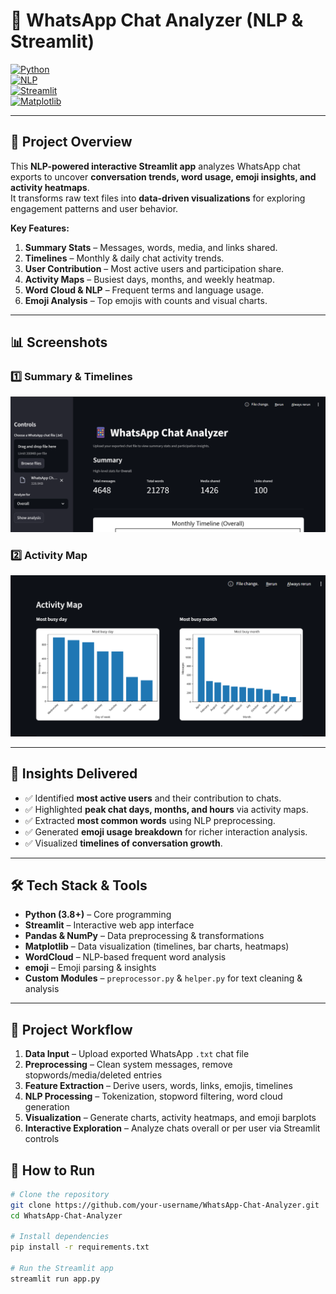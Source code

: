 # 💬 WhatsApp Chat Analyzer (NLP & Streamlit)  

[![Python](https://img.shields.io/badge/Python-3.8+-blue)](https://www.python.org/)  
[![NLP](https://img.shields.io/badge/NLP-Text%20Analysis-green)](https://en.wikipedia.org/wiki/Natural_language_processing)  
[![Streamlit](https://img.shields.io/badge/Streamlit-Web%20App-red)](https://streamlit.io/)  
[![Matplotlib](https://img.shields.io/badge/Matplotlib-Visualization-orange)](https://matplotlib.org/)  

---

## 📌 Project Overview  
This **NLP-powered interactive Streamlit app** analyzes WhatsApp chat exports to uncover **conversation trends, word usage, emoji insights, and activity heatmaps**.  
It transforms raw text files into **data-driven visualizations** for exploring engagement patterns and user behavior.  

**Key Features:**  
1. **Summary Stats** – Messages, words, media, and links shared.  
2. **Timelines** – Monthly & daily chat activity trends.  
3. **User Contribution** – Most active users and participation share.  
4. **Activity Maps** – Busiest days, months, and weekly heatmap.  
5. **Word Cloud & NLP** – Frequent terms and language usage.  
6. **Emoji Analysis** – Top emojis with counts and visual charts.  

---

## 📊 Screenshots  

### 1️⃣ Summary & Timelines  
![Summary](Snapshots/summary.png)  

### 2️⃣ Activity Map
![WordCloud](Snapshots/activity_map.png)  

---
## 🔑 Insights Delivered  
- ✅ Identified **most active users** and their contribution to chats.  
- ✅ Highlighted **peak chat days, months, and hours** via activity maps.  
- ✅ Extracted **most common words** using NLP preprocessing.  
- ✅ Generated **emoji usage breakdown** for richer interaction analysis.  
- ✅ Visualized **timelines of conversation growth**.  

---

## 🛠 Tech Stack & Tools  
- **Python (3.8+)** – Core programming  
- **Streamlit** – Interactive web app interface  
- **Pandas & NumPy** – Data preprocessing & transformations  
- **Matplotlib** – Data visualization (timelines, bar charts, heatmaps)  
- **WordCloud** – NLP-based frequent word analysis  
- **emoji** – Emoji parsing & insights  
- **Custom Modules** – `preprocessor.py` & `helper.py` for text cleaning & analysis  

---

## 📂 Project Workflow  
1. **Data Input** – Upload exported WhatsApp `.txt` chat file  
2. **Preprocessing** – Clean system messages, remove stopwords/media/deleted entries  
3. **Feature Extraction** – Derive users, words, links, emojis, timelines  
4. **NLP Processing** – Tokenization, stopword filtering, word cloud generation  
5. **Visualization** – Generate charts, activity heatmaps, and emoji barplots  
6. **Interactive Exploration** – Analyze chats overall or per user via Streamlit controls  

## 🚀 How to Run  
```bash
# Clone the repository
git clone https://github.com/your-username/WhatsApp-Chat-Analyzer.git  
cd WhatsApp-Chat-Analyzer  

# Install dependencies
pip install -r requirements.txt

# Run the Streamlit app
streamlit run app.py  
